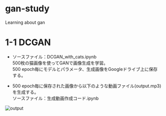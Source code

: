 # gan-study
Learning about gan


# 1-1 DCGAN

- ソースファイル：DCGAN_with_cats.ipynb  
500枚の猫画像を使ってGANで画像生成を学習。   
500 epoch毎にモデルとパラメータ、生成画像をGoogleドライブ上に保存する。   

- 500 epoch毎に保存された画像から以下のような動画ファイル(output.mp3)を生成する。   
 ソースファイル：生成動画作成コード.ipynb
 
 
 ![output](https://user-images.githubusercontent.com/34405452/79174784-af251c00-7e36-11ea-82db-dcfcf2aced46.gif)
